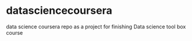 # datasciencecoursera
data science coursera repo as a project for finishing Data science tool box course
